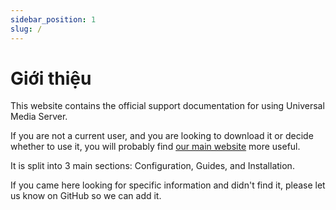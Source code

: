 ```yaml
---
sidebar_position: 1
slug: /
---
```


# Giới thiệu

This website contains the official support documentation for using Universal Media Server.

If you are not a current user, and you are looking to download it or decide whether to use it, you will probably find [our main website](https://www.universalmediaserver.com) more useful.

It is split into 3 main sections: Configuration, Guides, and Installation.

If you came here looking for specific information and didn't find it, please let us know on GitHub so we can add it.
